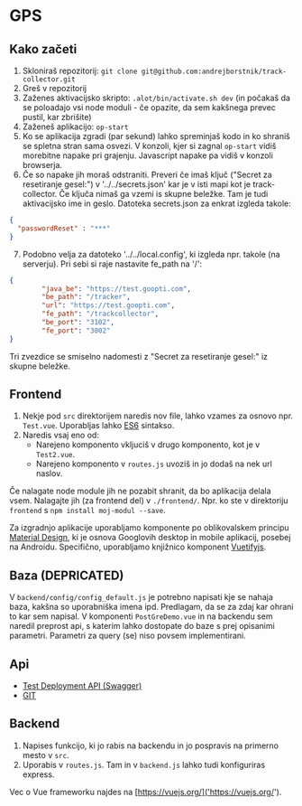 # GPS

## Kako začeti

1. Skloniraš repozitorij: ```git clone git@github.com:andrejborstnik/track-collector.git```
2. Greš v repozitorij
3. Zaženes aktivacijsko skripto: ```.alot/bin/activate.sh dev``` (in počakaš da se poloadajo vsi node moduli - če opazite, da sem kakšnega prevec pustil, kar zbrišite)
4. Zaženeš aplikacijo: ```op-start```
5. Ko se aplikacija zgradi (par sekund) lahko spreminjaš kodo in ko shraniš se spletna stran sama osvezi. V konzoli, kjer si zagnal ```op-start``` vidiš morebitne napake pri grajenju. Javascript napake pa vidiš v konzoli browserja.
6. Če so napake jih moraš odstraniti. Preveri če imaš ključ ("Secret za resetiranje gesel:") v '../../secrets.json' kar je v isti mapi kot je track-collector. Če ključa nimaš ga vzemi is skupne beležke. Tam je tudi aktivacijsko ime in geslo. Datoteka secrets.json za enkrat izgleda takole:
```json
{
  "passwordReset" : "***"
}
```

7. Podobno velja za datoteko '../../local.config', ki izgleda npr. takole (na serverju). Pri sebi si raje nastavite fe_path na '/':
```json
{
        "java_be": "https://test.goopti.com",
        "be_path": "/tracker",
        "url": "https://test.goopti.com",
        "fe_path": "/trackcollector",
        "be_port": "3102",
        "fe_port": "3002"
}
```

Tri zvezdice se smiselno nadomesti z "Secret za resetiranje gesel:" iz skupne beležke.

## Frontend

1. Nekje pod ```src``` direktorijem naredis nov file, lahko vzames za osnovo npr. ```Test.vue```. Uporabljas lahko [ES6](http://es6-features.org/) sintakso.
2. Naredis vsaj eno od:
   * Narejeno komponento vkljuciš v drugo komponento, kot je v ```Test2.vue```.
   * Narejeno komponento v ```routes.js``` uvoziš in jo dodaš na nek url naslov.
 
Če nalagate node module jih ne pozabit shranit, da bo aplikacija delala vsem. Nalagajte jih (za frontend del) v ```./frontend/```. Npr. ko ste v direktoriju ```frontend``` s ```npm install moj-modul --save```.

Za izgradnjo aplikacije uporabljamo komponente po oblikovalskem principu [Material Design](https://material.io/guidelines/), ki je osnova Googlovih desktop in mobile aplikacij, posebej na Androidu. Specifično, uporabljamo knjižnico komponent [Vuetifyjs](https://vuetifyjs.com/vuetify/quick-start).

## Baza (DEPRICATED)

V ```backend/config/config_default.js``` je potrebno napisati kje se nahaja baza, kakšna so uporabniška imena ipd. Predlagam, da se za zdaj kar ohrani to kar sem napisal. V komponenti ```PostGreDemo.vue``` in na backendu sem naredil preprost api, s katerim lahko dostopate do baze s prej opisanimi parametri. Parametri za query (se) niso povsem implementirani.

## Api

* [Test Deployment API (Swagger)](https://test.goopti.com/tracker/)
* [GIT](https://github.com/alenFMF/tracker)

## Backend 

1. Napises funkcijo, ki jo rabis na backendu in jo pospravis na primerno mesto v ```src```.
2. Uporabis v ```routes.js```. Tam in v ```backend.js``` lahko tudi konfiguriras express.

Vec o Vue frameworku najdes na [https://vuejs.org/]('https://vuejs.org/').

